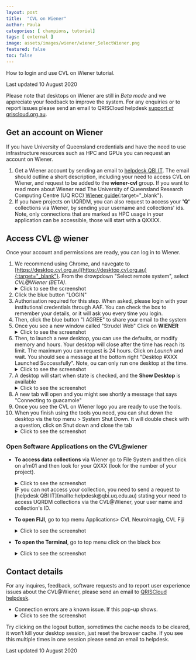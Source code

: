 ```yaml
---
layout: post
title:  "CVL on Wiener"
author: Paula
categories: [ champions, tutorial]
tags: [ external ]
image: assets/images/wiener/wiener_SelectWiener.png
featured: false
toc: false
---
```


How to login and use CVL on Wiener tutorial.

Last updated 10 August 2020

Please note that desktops on Wiener are still in *Beta mode* and we appreciate your feedback to improve the system. For any enquiries or to report issues please send an email to QRISCloud helpdesk [support *at*  qriscloud.org.au](mailto:support@qriscloud.org.au).

## Get an account on Wiener
If you have University of Queensland credentials and have the need to use infrastructure resources such as HPC and GPUs you can request an account on Wiener.

1. Get a Wiener account by sending an email to [helpdesk QBI IT](mailto:helpdesk@qbi.uq.edu.au). The email should outline a short description, including your need to access CVL on Wiener, and request to be added to the **wiener-cvl** group.
    If you want to read more about Wiener read The University of Queensland Research Computing Centre (UQ RCC) [Wiener guide](https://rcc.uq.edu.au/wiener){:target="_blank"}.
2. If you have projects on UQRDM, you can also request to access your **'Q'** collections via Wiener, by sending your username and collections' ids. Note, only connections that are marked as HPC usage in your application can be accessible, those will start with a QXXXX.

## Access CVL @ wiener

Once your account and permissions are ready, you can log in to Wiener.

1. We recommend using Chrome, and navegate to [https://desktop.cvl.org.au](https://desktop.cvl.org.au){:target="_blank"}. From the drowpdown "Select remote system", select *CVL@Wiener (BETA)*.
   <details>
      <summary>Click to see the screenshot</summary>
      ![Select Wiener](assets/images/wiener/wiener_SelectWiener.png)
   </details>
1. Click the blue button "LOGIN"
1. Authorisation required for this step. When asked, please login with your institutional credentials through AAF. You can check the box to remember your details, or it will ask you every time you login.
1. Then, click the blue button "I AGREE" to share your email to the system
1. Once you see a new window called "Strudel Web" Click on **WIENER**
    <details>
       <summary>Click to see the screenshot</summary>
        ![Click on **WIENER**](assets/images/wiener/wiener_ClickWieneronStrudel.png)
    </details>
1. Then, to launch a new desktop, you can use the defaults, or modify memory and hours. Your desktop will close after the time has reach its limit. The maximum you can request is 24 hours. Click on *Launch* and wait. You should see a message at the bottom right "Desktop #XXX Launched Successfully". Note, ou can only run one desktop at the time.
    <details>
      <summary>Click to see the screenshot</summary>
      ![Launch Desktop](assets/images/wiener/wiener_LaunchDesktop.png)
    </details>
1. A desktop will start when state is checked, and the **Show Desktop** is available
   <details>
     <summary>Click to see the screenshot</summary>
     ![Show Desktop](assets/images/wiener/wiener_ShowDesktop.png)
   </details>
1. A new tab will open and you might see shortly a message that says "Connecting to guacamole"
1. Once you see the CVL on Wiener logo you are ready to use the tools.
1. When you finish using the tools you need, you can shut down the desktop vis the top menu > System Shut Down. It will double check with a question, click on Shut down and close the tab
   <details>
     <summary>Click to see the screenshot</summary>
    ![Shut Down](assets/images/wiener/wiener_shutdownDesktop.png)
    </details>

### Open Software Applications on the CVL@wiener

- **To access data collections** via Wiener go to File System and then click on afm01 and then look for your QXXX (look for the number of your project).
  <details>
    <summary>Click to see the screenshot</summary>
    ![File System](../assets/images/wiener/wiener_FileSystem.png)
  </details>
  IF you can not access your collection, you need to send a request to [helpdesk QBI IT](mailto:helpdesk@qbi.uq.edu.au) stating your need to access UQRDM collections via the CVL@Wiener, your user name and collection's ID.
- **To open FIJI**, go to top menu Applications> CVL Neuroimagig, CVL Fiji
    <details>
      <summary>Click to see the screenshot</summary>
      ![FIJI menu](assets/images/wiener/wiener_FIJI-menu.png)
      <br/>
      ![FIJI Open](assets/images/wiener/wiener_FIJI-Open.png)
    </details>
- **To open the Terminal**, go to top menu click on the black box
    <details>
      <summary>Click to see the screenshot</summary>
      ![Open Terminal](assets/images/wiener/wiener_openterminal.png)

    </details>

## Contact details
For any inquires, feedback, software requests and to report user experience issues about the CVL@Wiener, please send an email to [QRISCloud helpdesk](mailto:support@qriscloud.org.au).

- Connection errors are a known issue. If this pop-up shows.
    <details>
      <summary>Click to see the screenshot</summary>
      ![Connection Error](assets/images/wiener/wiener_ConnectionError.png)
    </details>
Try clicking on the logout button, sometimes the cache needs to be cleared, it won’t kill your desktop session, just reset the browser cache. If you see this multiple times in one session please send an email to helpdesk.

Last updated 10 August 2020
